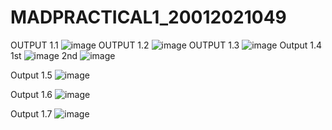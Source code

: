# MADPRACTICAL1_20012021049
OUTPUT 1.1
![image](https://user-images.githubusercontent.com/110885313/183584340-26423b1c-2820-443b-b44b-dc0dc222877d.png)
OUTPUT 1.2
![image](https://user-images.githubusercontent.com/110885313/186182865-706e36ba-6912-4396-94ea-c4bcd4610512.png)
OUTPUT 1.3
![image](https://user-images.githubusercontent.com/110885313/186183774-f10e09df-4f7c-4f29-9576-7c4f11e0d64f.png)
Output 1.4
1st
![image](https://user-images.githubusercontent.com/110885313/186195511-f8c9b491-fbe9-4df6-9954-e3a09451bc0f.png)
2nd
![image](https://user-images.githubusercontent.com/110885313/186195653-a99080db-3967-40f9-801a-ca834b9a5ddb.png)

Output 1.5
![image](https://user-images.githubusercontent.com/110885313/186206303-ae4fceab-714c-4f32-91a7-8dd07f268d6b.png)

Output 1.6
![image](https://user-images.githubusercontent.com/110885313/186209471-b4744ff7-425e-4543-8ef3-187fca5a8391.png)

Output 1.7
![image](https://user-images.githubusercontent.com/110885313/186212748-c1cdb9cd-fa74-4291-9e88-20250a3e0bed.png)
